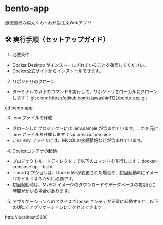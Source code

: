 # bento-app
振徳高校の翔太くん－お弁当注文Webアプリ

## 🛠️ 実行手順（セットアップガイド）
1. 必要条件
*  Docker Desktop がインストールされていることを確認してください。
*  Docker公式サイトからインストールできます。

2. リポジトリのクローン
*  ターミナルで以下のコマンドを実行して、リポジトリをローカルにクローンします：
git clone https://github.com/skawashin1122/bento-app.git

cd bento-app

3. .env ファイルの作成
*  クローンしたプロジェクトには .env.sample が含まれています。これを元に .env ファイルを作成します：
cp .env.sample .env
*  この .env ファイルには、MySQLの接続情報などが含まれています。

4. Dockerコンテナの起動
*  プロジェクトルートディレクトリで以下のコマンドを実行します：
docker-compose up --build
*  --buildオプションは、Dockerfileが変更された場合や、初回起動時にイメージをビルドするために必要です。
*  初回起動時は、MySQLイメージのダウンロードやデータベースの初期化に時間がかかる場合があります。

5. アプリケーションへのアクセス
*Dockerコンテナが正常に起動すると、以下のURLでアプリケーションにアクセスできます：

http://localhost:5000